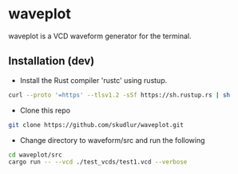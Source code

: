 # waveplot
waveplot is a VCD waveform generator for the terminal.

## Installation (dev)
- Install the Rust compiler 'rustc' using rustup.

```bash
curl --proto '=https' --tlsv1.2 -sSf https://sh.rustup.rs | sh
```
- Clone this repo 

```bash
git clone https://github.com/skudlur/waveplot.git
```
- Change directory to waveform/src and run the following

```bash
cd waveplot/src
cargo run -- --vcd ./test_vcds/test1.vcd --verbose
```
